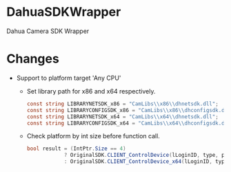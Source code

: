 # DahuaSDKWrapper
Dahua Camera SDK Wrapper

# Changes
- Support to platform target 'Any CPU'  
  - Set library path for x86 and x64 respectively.
    ```C#
    const string LIBRARYNETSDK_x86 = "CamLibs\\x86\\dhnetsdk.dll";
    const string LIBRARYCONFIGSDK_x86 = "CamLibs\\x86\\dhconfigsdk.dll";
    const string LIBRARYNETSDK_x64 = "CamLibs\\x64\\dhnetsdk.dll";
    const string LIBRARYCONFIGSDK_x64 = "CamLibs\\x64\\dhconfigsdk.dll";
    ```

  - Check platform by int size before function call.
    ```C#
    bool result = (IntPtr.Size == 4)
                ? OriginalSDK.CLIENT_ControlDevice(lLoginID, type, param, waittime)
                : OriginalSDK.CLIENT_ControlDevice_x64(lLoginID, type, param, waittime);
    ```
